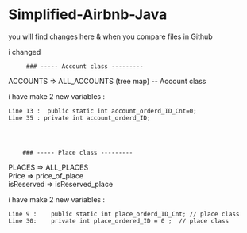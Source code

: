 # Simplified-Airbnb-Java

you will find changes here & when you compare files in Github 

i changed

		 ### ----- Account class ---------

ACCOUNTS => ALL_ACCOUNTS  (tree map)   -- Account class

i have make 2 new  variables :

	Line 13 :  public static int account_orderd_ID_Cnt=0;
	Line 35 : private int account_orderd_ID; 
		



		### ----- Place class ---------


PLACES => ALL_PLACES 			   
Price =>  price_of_place 		   
isReserved => isReserved_place         

i have make 2 new  variables :

	Line 9 :	public static int place_orderd_ID_Cnt; // place class
	Line 30:	private int place_ordered_ID = 0 ;	// place class
 




 
